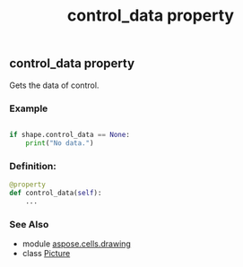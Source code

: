 ﻿---
title: control_data property
second_title: Aspose.Cells for Python via .NET API References
description: 
type: docs
weight: 350
url: /aspose.cells.drawing/picture/control_data/
is_root: false
---

## control_data property


Gets the data of control.

### Example 


```python

if shape.control_data == None:
    print("No data.")

```
### Definition:
```python
@property
def control_data(self):
    ...
```

### See Also
* module [aspose.cells.drawing](../../)
* class [Picture](/cells/python-net/aspose.cells.drawing/picture)
